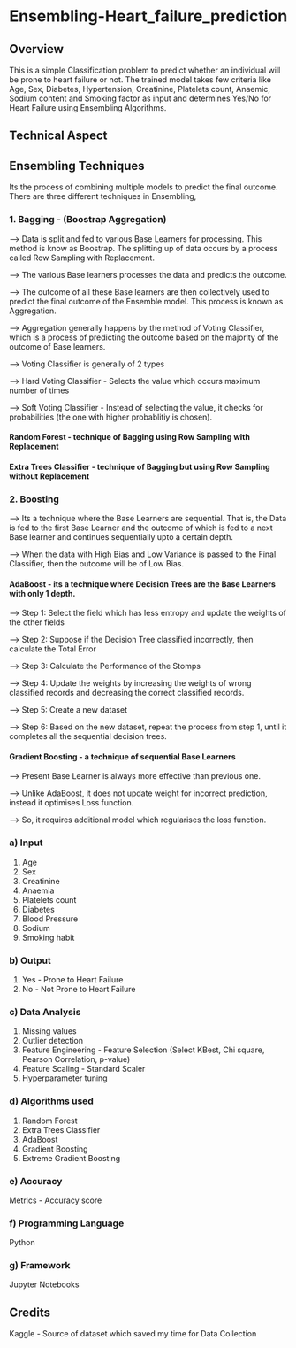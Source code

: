 # Ensembling-Heart_failure_prediction

## Overview
This is a simple Classification problem to predict whether an individual will be prone to heart failure or not. The trained model takes few criteria like Age, Sex, Diabetes, Hypertension, Creatinine, Platelets count, Anaemic, Sodium content and Smoking factor as input and determines Yes/No for Heart Failure using Ensembling Algorithms.

## Technical Aspect

## Ensembling Techniques
Its the process of combining multiple models to predict the final outcome. There are three different techniques in Ensembling,

### 1. Bagging - (Boostrap Aggregation)
--> Data is split and fed to various Base Learners for processing. This method is know as Boostrap. The splitting up of data occurs by a process called Row Sampling with Replacement.

--> The various Base learners processes the data and predicts the outcome.

--> The outcome of all these Base learners are then collectively used to predict the final outcome of the Ensemble model. This process is known as Aggregation.

--> Aggregation generally happens by the method of Voting Classifier, which is a process of predicting the outcome based on the majority of the outcome of Base learners.

--> Voting Classifier is generally of 2 types

  --> Hard Voting Classifier - Selects the value which occurs maximum number of times
  
  --> Soft Voting Classifier - Instead of selecting the value, it checks for probabilities (the one with higher probablitiy is chosen).

#### Random Forest - technique of Bagging using Row Sampling with Replacement
#### Extra Trees Classifier - technique of Bagging but using Row Sampling without Replacement

### 2. Boosting

--> Its a technique where the Base Learners are sequential. That is, the Data is fed to the first Base Learner and the outcome of which is fed to a next Base learner and continues sequentially upto a certain depth.

--> When the data with High Bias and Low Variance is passed to the Final Classifier, then the outcome will be of Low Bias.

#### AdaBoost - its a technique where Decision Trees are the Base Learners with only 1 depth.

--> Step 1: Select the field which has less entropy and update the weights of the other fields

--> Step 2: Suppose if the Decision Tree classified incorrectly, then calculate the Total Error

--> Step 3: Calculate the Performance of the Stomps

--> Step 4: Update the weights by increasing the weights of wrong classified records and decreasing the correct classified records.

--> Step 5: Create a new dataset

--> Step 6: Based on the new dataset, repeat the process from step 1, until it completes all the sequential decision trees.

#### Gradient Boosting - a technique of sequential Base Learners

--> Present Base Learner is always more effective than previous one.

--> Unlike AdaBoost, it does not update weight for incorrect prediction, instead it optimises Loss function.

--> So, it requires additional model which regularises the loss function.

### a) Input
1. Age
2. Sex
3. Creatinine
4. Anaemia
5. Platelets count
6. Diabetes
7. Blood Pressure
8. Sodium
9. Smoking habit

### b) Output
1. Yes - Prone to Heart Failure
2. No - Not Prone to Heart Failure

### c) Data Analysis
1. Missing values
2. Outlier detection
3. Feature Engineering - Feature Selection (Select KBest, Chi square, Pearson Correlation, p-value)
4. Feature Scaling - Standard Scaler 
5. Hyperparameter tuning

### d) Algorithms used
1. Random Forest 
2. Extra Trees Classifier
3. AdaBoost
4. Gradient Boosting
5. Extreme Gradient Boosting

### e) Accuracy
Metrics - Accuracy score

### f) Programming Language 
Python

### g) Framework
Jupyter Notebooks


## Credits
Kaggle - Source of dataset which saved my time for Data Collection
